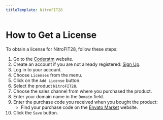```yaml
---
titleTemplate: NitroFIT28
---
```


# How to Get a License

To obtain a license for NitroFIT28, follow these steps:

1. Go to the [Coderstm](https://coderstm.com/user/) website.
2. Create an account if you are not already registered: [Sign Up](https://coderstm.com/user/sign-up).
3. Log in to your account.
4. Choose `Licenses` from the menu.
5. Click on the `Add License` button.
6. Select the product `NitroFIT28`.
7. Choose the sales channel from where you purchased the product.
8. Enter your domain name in the `Domain` field.
9. Enter the purchase code you received when you bought the product:
    - Find your purchase code on the [Envato Market](https://help.market.envato.com/hc/en-us/articles/202822600-Where-Is-My-Purchase-Code) website.
10. Click the `Save` button.
